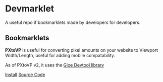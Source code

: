 # Devmarklet
A useful repo if bookmarklets made by developers for developers.

## Bookmarklets
**PXtoVP** is useful for converting pixel amounts on your website to Viewport Width/Length, useful for adding mobile compatability.

As of PXtoVP v2, it uses the [Gloe Devtool library](https://github.com/klashdevelopment/gloe/blob/main/README.md)

[Install](https://pages.gavingogaming.com/Devmarklet/?url=https://raw.githubusercontent.com/GavinGoGaming/Devmarklet/main/pxtvp/bookmarklet.js)
[Source Code](https://github.com/GavinGoGaming/Devmarklet/raw/main/pxtvp/source.js)
